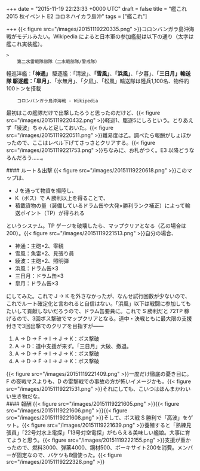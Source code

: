 
+++
date = "2015-11-19 22:23:33 +0000 UTC"
draft = false
title = "艦これ 2015 秋イベント E2 コロネハイカラ島沖"
tags = ["艦これ"]

+++
{{< figure src="/images/20151119220335.png"  >}}コロンバンガラ島沖海戦がモデルみたい。Wikipedia によると日本軍の参加艦艇は以下の通り（太字は艦これ実装艦）。

    >
        第二水雷戦隊部隊（二水戦部隊/警戒隊）
軽巡洋艦：**「神通」**
駆逐艦：「清波」、**「雪風」**、**「浜風」**、「夕暮」、**「三日月」**輸送隊
駆逐艦：**「皐月」**、「水無月」、「夕凪」、「松風」輸送隊は陸兵1,100名、物件約100トンを搭載

        コロンバンガラ島沖海戦 - Wikipedia
    
最初はこの艦隊だけで出撃したろうと思ったのだけど、{{< figure src="/images/20151119220432.png"  >}}軽巡1、駆逐5にしろという。とりあえず「綾波」ちゃんと足しておいた。{{< figure src="/images/20151119220511.png"  >}}難易度は乙。調べたら報酬がしょぼかったので、ここはレベル下げてさっさとクリアする。{{< figure src="/images/20151119221753.png"  >}}ちなみに、お札がつく。E3 以降どうなるんだろう……。

<div class="section">
    #### ルート＆出撃
    {{< figure src="/images/20151119220618.png"  >}}このマップは、

<ul>
<li>J を通って物資を揚陸し、</li>
<li>K（ボス）で A 勝利以上を得ることで、</li>
<li>積載貨物の量（装備しているドラム缶や大発×勝利ランク補正）によって輸送ポイント（TP）が得られる</li>
</ul>というシステム。TP ゲージを破壊したら、マップクリアとなる（乙の場合は200）。{{< figure src="/images/20151119221513.png"  >}}自分の場合、

<ul>
<li>神通：主砲×2、零観</li>
<li>雪風：魚雷×2、見張り員</li>
<li>綾波：主砲×2、照明弾</li>
<li>浜風：ドラム缶×3</li>
<li>三日月：ドラム缶×3</li>
<li>皐月：ドラム缶×3</li>
</ul>にしてみた。これで J → K を外さなかったが、なんせ試行回数が少ないので、これでルート確定化と言われると自信はない。「浜風」以下は戦闘に参加してもたいして貢献しないだろうので、ドラム缶要員に。これで S 勝利だと 72TP 稼げるので、3回ボス撃破でマップクリアとなる。道中・決戦ともに最大限の支援付きで3回出撃でのクリアを目指すが――

<ol>
<li>A → D → F → I → J → K：ボス撃破</li>
<li>A → D：道中支援が来ず。「三日月」大破、撤退。</li>
<li>A → D → F → I → J → K：ボス撃破</li>
<li>A → D → F → I → J → K：ボス撃破</li>
</ol>{{< figure src="/images/20151119221409.png"  >}}一度だけ徹底の憂き目に。F の夜戦マスよりも、D の雷撃戦での事故の方が怖いイメージかも。{{< figure src="/images/20151119221531.png"  >}}それにしても、こいつはほんまかわいい生き物だな。

</div>
<div class="section">
    #### 報酬
    {{< figure src="/images/20151119221605.png"  >}}{{< figure src="/images/20151119221606.png"  >}}{{< figure src="/images/20151119221608.png"  >}}そして、ボス戦 S 勝利で「高波」をゲット。{{< figure src="/images/20151119221639.png"  >}}養殖すると「熟練見張員」「22号対水上電探」「13号対空電探」がもらえる美味しい艦娘。大事に育てようと思う。{{< figure src="/images/20151119222155.png"  >}}支援が重かったので、燃料3000、弾薬4000、鋼材500、ボーキサイト200を消費。メンバーが固定なので、バケツも8個使った。{{< figure src="/images/20151119222328.png"  >}}

</div>

